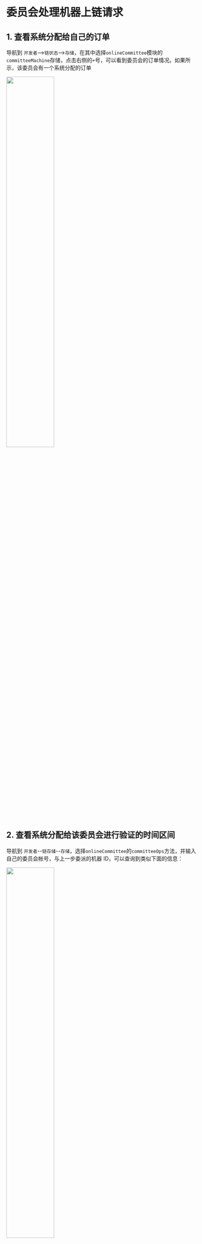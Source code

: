 # 委员会处理机器上链请求

## 1. 查看系统分配给自己的订单

导航到 `开发者`-->`链状态`-->`存储`，在其中选择`onlineCommittee`模块的`committeeMachine`存储，点击右侧的`+`号，可以看到委员会的订单情况。如果所示，该委员会有一个系统分配的订单

<img src="machine_verification.assets/image-20210601164137286.png" width="50%" height="50%">

## 2. 查看系统分配给该委员会进行验证的时间区间

导航到 `开发者`--`链存储`--`存储`，选择`onlineCommittee`的`committeeOps`方法，并输入自己的委员会帐号，与上一步委派的机器 ID，可以查询到类似下面的信息：

<img src="machine_verification.assets/image-20210601164631426.png" width="50%" height="50%">

其中，booked_time 表示派单时间，注意，派单之后的 36~48 小时(也就是区块高度 booked_time + 4320 ~ booked_time + 5760)之间，委员会提交原始信息。

`verify_time` 表示系统分派的，委员会验证机器信息的开始时间。如图，该委员会被分派了 9 次机会来验证机器，每次持续时间为 4 个小时，也就是 480 个块高。此时，委员会可以挑选自己方便的时间，通过前端查询该机器的登录信息，登录到系统中验证机器。

## 3. 查询机器信息

### 3.1 下载 Postman

下载安装 postman，具体下载请去官网根据操作系统安装。

下载 json 文件：http://114.116.21.175:22244/dbc-develop-0.3.7.5.postman_collection.json

导入 json 文件：fiel----import----选择 json 文件导入 import

<img src="machine_verification.assets/133870420-b790637c-cab6-44f9-ba00-493eadc951cd.png" width="50%" height="50%">

将客户端 ip 地址以及端口更换为 `121.57.95.175:5679`

### 3.2 查看宿主机详细信息：

```shell
签名工具下载地址：https://github.com/DeepBrainChain/DBC-AIComputingNet/releases/download/0.3.7.3/sign_tool

# 安装依赖 libvirt：
## Ubuntu
sudo apt-get install libvirt
## Arch
yay -S libvirt

# 添加执行权限：
chmod +x sign_tool
 # 然后签名执行：
./sign_tool 钱包地址 钱包私钥
```

<img src="machine_verification.assets/133870889-61976abb-ae6b-4cd6-97e3-9e9205745346.png" width="50%" height="50%">

在下图中替换：sign、nonce、wallet （注意：同一个机器 sign、nonce 只能使用一次），可以查询到机器信息
<img width="50%" height="50" alt="1631934612(1)" src="machine_verification.assets/133870573-04dbcb84-9112-4837-b8e4-20db8538c079.png">

<img width="50%" height="50" alt="46ee522c8a34cfe14979db0e7b91ca6" src="machine_verification.assets/133871452-06dde25a-9691-44dc-b35b-124dbece44fd.png">

查看机器 GPU 信息

### 3.3 创建虚拟机机器

<img src="machine_verification.assets/test_create.png" width="50%" height="50%">

创建过程比较慢，大约在五分钟到十五分钟之间，在 postman 的查看 task 详细信息查看虚拟机登录信息及虚拟机状态，如返回的结果中"status": "creating"表示虚拟机正在创建，此时等待即可

<img src="machine_verification.assets/task_info.png" width="50%" height="50%">

### 3.4 进入创建的虚拟机执行`nvidia-smi -L`查看显卡类型

<img src="machine_verification.assets/nvidia.png" width="50%" height="50%">

查询完成后将虚拟机删除，出现 OK 说明删除成功

<img src="machine_verification.assets/delete.png" width="50%" height="50%">

## 4. 委员会计算获得机器信息的 hash

我们已经提供了脚本来计算需要填写的信息的 Hash：

`https://github.com/DeepBrainChain/DeepBrainChain-MainChain/blob/master/scripts/hash_machine_info.py`

当获取到要求的信息后，修改该脚本，并执行，得到 hash 值。**请保存好所填写的信息，直到该机器上线成功，或者上线失败**

```bash
python3 hash_machine_info.py
```

## 5. 委员会提交机器信息的 Hash

如图，在 36 小时之前提交机器信息的 Hash(提交的时候要注意 0x 一定不能去掉)

注意：图片中，**leaseCommittee 替换成 onlineCommittee!!!** 其他不变。

<img src="machine_verification.assets/image-20210601165736511.png" width="50%" height="50%">

## 6. 委员会提交机器的原始信息

**请确保提交机器原始信息时，在派单之后的 36~48 小时之间！**

<img src="machine_verification.assets/image-20210601165851303.png" width="50%" height="50%">

## 7. 委员会奖励的查询与领取

### 7.1 查询奖励

导航到 开发者--链状态--存储，查询委员会帐号对应的奖励（committee 模块的 committeeStake 方法）。如图，其中`can_claim_reward`为可领取的奖励；`claimed_reward`为已经领取的奖励。

<img src="machine_verification.assets/image-20211020112744070.png" width="50%" height="50%">

### 7.2 领取奖励

导航到 开发者--交易，选择委员会帐号，选择 `committee` 模块的 `claimReward` 方法，提交交易即可。

<img src="machine_verification.assets/image-20211020112948942.png" width="50%" height="50%">

## 8. 其他操作

### 8.1 委员会添加质押

可以调用 `committee` --> `committeeAddStake` 方法。当(质押数量-已使用的质押) > 质押数量\*40%时，委员会状态为"可派单的"

### 8.2 委员会减少质押

调用 `committee` --> `committeeReduceStake`方法。注意，最小质押当前为2万DBC，减少后如果小于最小质押，将会无法减少质押。

### 8.3 查询惩罚(TODO)

委员会可以通过 开发者--链状态--选择 committee 模块的 pendingSlash 方法来查询奖励。其中，SlashId 为自增的，可以不包含该值，查询所有还没执行的惩罚。

如下图，可以查看惩罚金额(slash_amount)，原因(slash_reason)，惩罚执行时间(slash_exec_time)，惩罚产生时间(slash_time)等信息。

<img src="machine_verification.assets/image-20211020113330231.png" width="50%" height="50%">

### 8.4 惩罚申诉(TODO)

